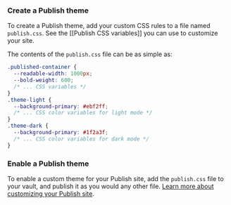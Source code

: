 ### Create a Publish theme

To create a Publish theme, add your custom CSS rules to a file named `publish.css`. See the [[Publish CSS variables]] you can use to customize your site.

The contents of the `publish.css` file can be as simple as:

```css
.published-container {
  --readable-width: 1000px;
  --bold-weight: 600;
  /* ... CSS variables */
}
.theme-light {
  --background-primary: #ebf2ff;
  /* ... CSS color variables for light mode */
}
.theme-dark {
  --background-primary: #1f2a3f;
  /* ... CSS color variables for dark mode */
}
```

### Enable a Publish theme

To enable a custom theme for your Publish site, add the `publish.css` file to your vault, and publish it as you would any other file. [Learn more about customizing your Publish site](https://help.obsidian.md/Obsidian+Publish/Customize+your+site).